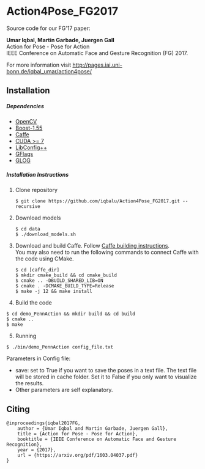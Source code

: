 # Action4Pose_FG2017
Source code for our FG'17 paper: 

**Umar Iqbal, Martin Garbade, Juergen Gall**  
Action for Pose - Pose for Action  
IEEE Conference on Automatic Face and Gesture Recognition (FG) 2017. 

For more information visit http://pages.iai.uni-bonn.de/iqbal_umar/action4pose/ 

## Installation

##### Dependencies
- [OpenCV](http://opencv.org/downloads.html)
- [Boost-1.55](http://www.boost.org/)
- [Caffe](http://caffe.berkeleyvision.org/)
- [CUDA >= 7](https://developer.nvidia.com/cuda-zone)
- [LibConfig++](http://www.hyperrealm.com/libconfig/)
- [GFlags](https://github.com/gflags/gflags)
- [GLOG](https://github.com/google/glog)

##### Installation Instructions
1. Clone repository	
   ```
   $ git clone https://github.com/iqbalu/Action4Pose_FG2017.git --recursive
   ```
2. Download models
   ```
   $ cd data
   $ ./download_models.sh
   ```
3. Download and build Caffe. Follow [Caffe building instructions](http://caffe.berkeleyvision.org/installation.html).  
   You may also need to run the following commands to connect Caffe with the code using CMake. 
   ```
   $ cd [caffe_dir]
   $ mkdir cmake_build && cd cmake_build
   $ cmake .. -DBUILD_SHARED_LIB=ON
   $ cmake . -DCMAKE_BUILD_TYPE=Release   
   $ make -j 12 && make install          
   ```
4. Build the code
  ```
  $ cd demo_PennAction && mkdir build && cd build
  $ cmake ..
  $ make
  ```
5. Running 
  ```
  $ ./bin/demo_PennAction config_file.txt
  ```
  Parameters in Config file:
  - save: set to True if you want to save the poses in a text file. The text file will be stored in cache folder. Set it to False if you only want to visualize the results.
  - Other parameters are self explanatory.
  
## Citing
```
@inproceedings{iqbal2017FG,
	author = {Umar Iqbal and Martin Garbade, Juergen Gall},
	title = {Action for Pose - Pose for Action},
	booktitle = {IEEE Conference on Automatic Face and Gesture Recognition},
	year = {2017},
	url = {https://arxiv.org/pdf/1603.04037.pdf}
}
```
